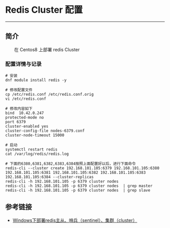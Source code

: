 # Redis Cluster 配置
***
## 简介
&ensp;&ensp;&ensp;&ensp;在 Centos8 上部署 redis Cluster

### 配置详情与记录

```shell
# 安装
dnf module install redis -y

# 修改配置文件
cp /etc/redis.conf /etc/redis.conf.orig
vi /etc/redis.conf

# 修改内容如下
bind  10.42.0.247
protected-mode no
port 6379
cluster-enabled yes
cluster-config-file nodes-6379.conf
cluster-node-timeout 15000

# 启动
systemctl restart redis
cat /var/log/redis/redis.log

# 下面的6380,6381,6382,6383,6384按照上面配置好以后，进行下面命令
redis-cli --cluster create 192.168.101.105:6379 192.168.101.105:6380 192.168.101.105:6381 192.168.101.105:6382 192.168.101.105:6383 192.168.101.105:6384 --cluster-replicas
redis-cli -h 192.168.101.105 -p 6379 cluster nodes
redis-cli -h 192.168.101.105 -p 6379 cluster nodes  | grep master
redis-cli -h 192.168.101.105 -p 6379 cluster nodes  | grep slave
```

## 参考链接
- [Windows下部署redis主从、哨兵（sentinel）、集群（cluster）](https://blog.csdn.net/baidu_27627251/article/details/112143714)